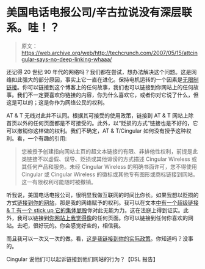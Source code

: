 # 美国电话电报公司/辛古拉说没有深层联系。哇！？

> 原文：<https://web.archive.org/web/http://techcrunch.com/2007/05/15/attcingular-says-no-deep-linking-whaaa/>

还记得 20 世纪 90 年代的网络吗？我们都在尝试，想办法解决这个问题。这是网络如此强大的部分原因，事实上它一直在进化。保持电机运转的一个因素是[无限制链接](https://web.archive.org/web/20140227170206/http://en.wikipedia.org/wiki/Deep_linking)。你可以链接到这个博客上的任何故事，我们也可以链接到你网站上的任何故事。我们不一定要喜欢你链接的内容，你为什么喜欢它，或者你对它说了什么，但这是可以的；这是你作为网络公民的权利。

AT & T 无线对此并不认同。根据其可接受的使用政策，链接到 AT & T 网站上除首页以外的任何页面都是不可接受的。此外，以“贬损的方式”链接也是不好的，它可以撤销你这样做的权利。我们不确定，AT & T/Cingular 如何没有授予这种权利。看，一个有趣的引用:

> 您被授予创建指向网站主页的超文本链接的有限、非排他性权利，前提是此类链接不以虚假、误导、贬损或其他诽谤的方式描述 Cingular Wireless 或其任何产品和服务。未经 Cingular Wireless 的明确书面许可，您不得使用 Cingular 或 Cingular Wireless 的徽标或其他专有图形或商标链接到网站。这一有限权利可能随时被撤销。

听我说，美国电话电报公司，很明显我做互联网的时间比你长。如果我想以贬损的方式[链接到你的网站](https://web.archive.org/web/20140227170206/http://www.cingular.com/about/careers/overview.jsp)，那是我的网络赋予的权利。我可以在文本[中有一个超级链接& T 有一个 stick up 它的集体屁股](https://web.archive.org/web/20140227170206/http://www.cingular.com/about/)你对此无能为力。这在法庭上得到证实。此外，我可以链接到[你网站上我觉得像](https://web.archive.org/web/20140227170206/http://www.cingular.com/learn/messaging-internet/)的任何页面。你可以链接到任何你喜欢的网站。去吧，很好玩的。你会感觉好些的，相信我。

而且我可以一次又一次的做。看，[这是我链接到你的实际政策](https://web.archive.org/web/20140227170206/http://www.cingular.com/legal)。你知道吗？没事的。

Cingular 说他们可以起诉链接到他们网站的行为？【DSL 报告】